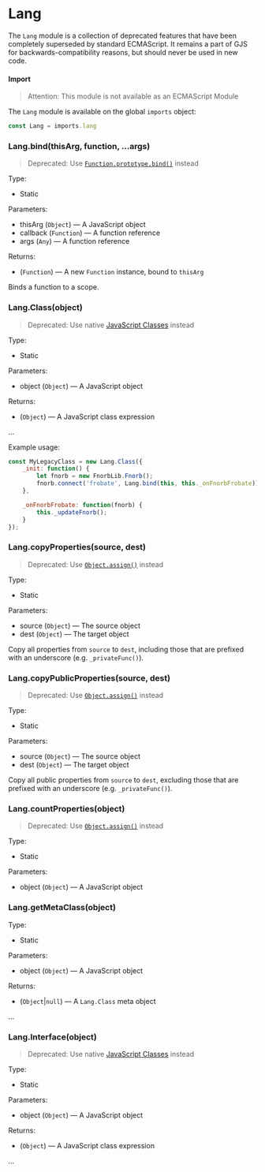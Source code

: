 # Lang

The `Lang` module is a collection of deprecated features that have been
completely superseded by standard ECMAScript. It remains a part of GJS for
backwards-compatibility reasons, but should never be used in new code.

#### Import

> Attention: This module is not available as an ECMAScript Module

The `Lang` module is available on the global `imports` object:

```js
const Lang = imports.lang
```

### Lang.bind(thisArg, function, ...args)

> Deprecated: Use [`Function.prototype.bind()`][function-bind] instead

Type:
* Static

Parameters:
* thisArg (`Object`) — A JavaScript object
* callback (`Function`) — A function reference
* args (`Any`) — A function reference

Returns:
* (`Function`) — A new `Function` instance, bound to `thisArg`

Binds a function to a scope.

[function-bind]: https://developer.mozilla.org/docs/Web/JavaScript/Reference/Global_Objects/Function/bind

### Lang.Class(object)

> Deprecated: Use native [JavaScript Classes][js-class] instead

Type:
* Static

Parameters:
* object (`Object`) — A JavaScript object

Returns:
* (`Object`) — A JavaScript class expression

...

Example usage:

```js
const MyLegacyClass = new Lang.Class({
    _init: function() {
        let fnorb = new FnorbLib.Fnorb();
        fnorb.connect('frobate', Lang.bind(this, this._onFnorbFrobate));
    },

    _onFnorbFrobate: function(fnorb) {
        this._updateFnorb();
    }
});
```

[js-class]: https://developer.mozilla.org/docs/Web/JavaScript/Reference/Classes

### Lang.copyProperties(source, dest)

> Deprecated: Use [`Object.assign()`][object-assign] instead

Type:
* Static

Parameters:
* source (`Object`) — The source object
* dest (`Object`) — The target object

Copy all properties from `source` to `dest`, including those that are prefixed
with an underscore (e.g. `_privateFunc()`).

[object-assign]: https://developer.mozilla.org/docs/Web/JavaScript/Reference/Global_Objects/Object/assign

### Lang.copyPublicProperties(source, dest)

> Deprecated: Use [`Object.assign()`][object-assign] instead

Type:
* Static

Parameters:
* source (`Object`) — The source object
* dest (`Object`) — The target object

Copy all public properties from `source` to `dest`, excluding those that are
prefixed with an underscore (e.g. `_privateFunc()`).

[object-assign]: https://developer.mozilla.org/docs/Web/JavaScript/Reference/Global_Objects/Object/assign

### Lang.countProperties(object)

> Deprecated: Use [`Object.assign()`][object-assign] instead

Type:
* Static

Parameters:
* object (`Object`) — A JavaScript object

[object-assign]: https://developer.mozilla.org/docs/Web/JavaScript/Reference/Global_Objects/Object/assign

### Lang.getMetaClass(object)

Type:
* Static

Parameters:
* object (`Object`) — A JavaScript object

Returns:
* (`Object`|`null`) — A `Lang.Class` meta object

...

### Lang.Interface(object)

> Deprecated: Use native [JavaScript Classes][js-class] instead

Type:
* Static

Parameters:
* object (`Object`) — A JavaScript object

Returns:
* (`Object`) — A JavaScript class expression

...

[js-class]: https://developer.mozilla.org/docs/Web/JavaScript/Reference/Classes


